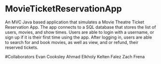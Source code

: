 # MovieTicketReservationApp
An MVC Java based application that simulates a Movie Theatre Ticket Reservation App. The app connects to a SQL database that stores the list of users, movies, and show times. Users are able to login with a username, or sign up if it is their first time using the app. After logging in, users are able to search for and book movies, as well as view, and or refund, their reserved tickets. 

#Collaborators
Evan Cooksley
Ahmad Elkholy
Kelten Falez
Zach Frena

